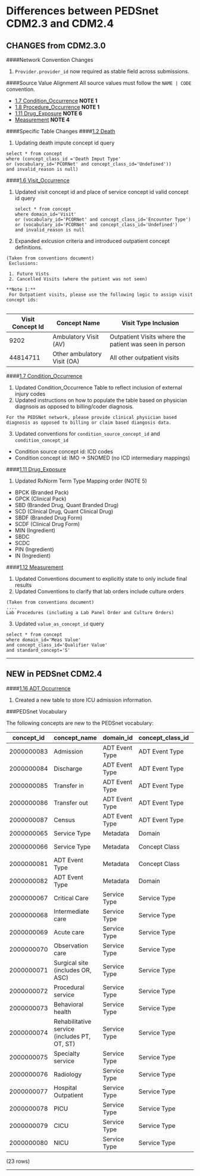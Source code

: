 # Differences between PEDSnet CDM2.3 and CDM2.4

## CHANGES from CDM2.3.0

####Network Convention Changes 

1. `Provider.provider_id` now required as stable field across submissions.

####Source Value Alignment
All source values must follow the `NAME | CODE` convention.

- [1.7 Condition_Occurrence](Pedsnet_CDM_ETL_Conventions.md#17-condition_occurrence) **NOTE 1**
- [1.8 Procedure_Occurrence](Pedsnet_CDM_ETL_Conventions.md#18-procedure_occurrence) **NOTE 1** 
- [1.11 Drug_Exposure]( Pedsnet_CDM_ETL_Conventions.md#111-drug-exposure-1) **NOTE 6** 
- [Measurement](Pedsnet_CDM_ETL_Conventions.md#112-measurement-1) **NOTE 4** 


####Specific Table Changes
####[1.2 Death](Pedsnet_CDM_ETL_Conventions.md#12-death-1)
1. Updating death impute concept id query

```
select * from concept 
where (concept_class_id ='Death Imput Type' 
or (vocabulary_id='PCORNet' and concept_class_id='Undefined')) 
and invalid_reason is null)
```
####[1.6 Visit_Occurrence](Pedsnet_CDM_ETL_Conventions.md#16-visit_occurrence)
1. Updated visit concept id and place of service concept id valid concept id query
   ```
   select * from concept 
   where domain_id='Visit' 
   or (vocabulary_id='PCORNet' and concept_class_id='Encounter Type')
   or (vocabulary_id='PCORNet' and concept_class_id='Undefined') 
   and invalid_reason is null
   ```
2. Expanded exlcusion criteria and introduced outpatient concept definitions.

```
(Taken from conventions document)
 Exclusions:
  
 1. Future Vists
 2. Cancelled Visits (where the patient was not seen)
 
**Note 1:**
 For Outpatient visits, please use the following logic to assign visit concept ids:
 
 ```
Visit Concept Id |Concept Name| Visit Type Inclusion
 --- | --- | ---
 9202 |Ambulatory Visit (AV) |Outpatient Visits where the patient was seen in person 
 44814711|Other ambulatory Visit (OA) | All other outpatient visits
 
####[1.7 Condition_Occurrence](Pedsnet_CDM_ETL_Conventions.md#17-condition_occurrence)
1. Updated Condition_Occurrence Table to reflect inclusion of external injury codes
2. Updated instructions on how to populate the table based on physician diagnsois as opposed to billing/coder diagnosis.
 ```
 For the PEDSNet network, please provide clinical physician based diagnosis as opposed to billing or claim based diangosis data.
 ```
3. Updated conventions for `condition_source_concept_id` and `condition_concept_id`

- Condition source concept id: ICD codes
- Condition concept id: IMO -> SNOMED (no ICD intermediary mappings)

####[1.11 Drug_Exposure](Pedsnet_CDM_ETL_Conventions.md#111-drug-exposure-1)
1. Updated RxNorm Term Type Mapping order (NOTE 5)
 - BPCK (Branded Pack)
 - GPCK (Clinical Pack)
 - SBD (Branded Drug, Quant Branded Drug)
 - SCD (Clinical Drug, Quant Clinical Drug)
 - SBDF (Branded Drug Form)
 - SCDF (Clinical Drug Form)
 - MIN (Ingredient)
 - SBDC
 - SCDC
 - PIN (Ingredient)
 - IN (Ingredient)
 

####[1.12 Measurement](Pedsnet_CDM_ETL_Conventions.md#112-measurement-1)
1. Updated Conventions document to explicitly state to only include final results
2. Updated Conventions to clarify that lab orders include culture orders

 ```
 (Taken from conventions document)
 ....
 Lab Procedures (including a Lab Panel Order and Culture Orders)
 ```
3. Updated `value_as_concept_id` query

```
select * from concept 
where domain_id='Meas Value' 
and concept_class_id='Qualifier Value' 
and standard_concept='S'
```


***

## NEW in PEDSnet CDM2.4


 ####[1.16 ADT Occurrence](Pedsnet_CDM_ETL_Conventions.md#116-adt_occurrence)
 1. Created a new table to store ICU admission information.

###PEDSnet Vocabulary

The following concepts are new to the PEDSnet vocabulary:

 concept_id |                 concept_name                 |   domain_id    | concept_class_id | vocabulary_id 
------------|----------------------------------------------|----------------|------------------|---------------
 2000000083 | Admission                                    | ADT Event Type | ADT Event Type   | PEDSnet
 2000000084 | Discharge                                    | ADT Event Type | ADT Event Type   | PEDSnet
 2000000085 | Transfer in                                  | ADT Event Type | ADT Event Type   | PEDSnet
 2000000086 | Transfer out                                 | ADT Event Type | ADT Event Type   | PEDSnet
 2000000087 | Census                                       | ADT Event Type | ADT Event Type   | PEDSnet
 2000000065 | Service Type                                 | Metadata       | Domain           | Domain
 2000000066 | Service Type                                 | Metadata       | Concept Class    | Concept Class
 2000000081 | ADT Event Type                               | Metadata       | Concept Class    | Concept Class
 2000000082 | ADT Event Type                               | Metadata       | Domain           | Domain
 2000000067 | Critical Care                                | Service Type   | Service Type     | PEDSnet
 2000000068 | Intermediate care                            | Service Type   | Service Type     | PEDSnet
 2000000069 | Acute care                                   | Service Type   | Service Type     | PEDSnet
 2000000070 | Observation care                             | Service Type   | Service Type     | PEDSnet
 2000000071 | Surgical site (includes OR, ASC)             | Service Type   | Service Type     | PEDSnet
 2000000072 | Procedural service                           | Service Type   | Service Type     | PEDSnet
 2000000073 | Behavioral health                            | Service Type   | Service Type     | PEDSnet
 2000000074 | Rehabilitative service (includes PT, OT, ST) | Service Type   | Service Type     | PEDSnet
 2000000075 | Specialty service                            | Service Type   | Service Type     | PEDSnet
 2000000076 | Radiology                                    | Service Type   | Service Type     | PEDSnet
 2000000077 | Hospital Outpatient                          | Service Type   | Service Type     | PEDSnet
 2000000078 | PICU                                         | Service Type   | Service Type     | PEDSnet
 2000000079 | CICU                                         | Service Type   | Service Type     | PEDSnet
 2000000080 | NICU                                         | Service Type   | Service Type     | PEDSnet
(23 rows)


***
